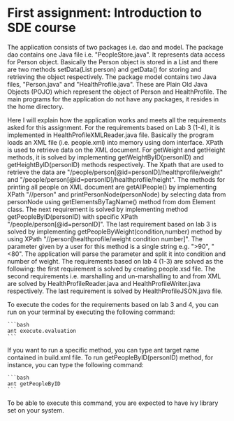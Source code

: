 # First assignment: Introduction to SDE course

The application consists of two packages i.e. dao and model. The package dao contains one Java file i.e. "PeopleStore.java". It represents data access for Person object. Basically the Person object is stored in a List and there are two methods setData(List person) and getData() for storing and retrieving the object respectively. The package model contains two Java files, "Person.java" and "HealthProfile.java". These are Plain Old Java Objects (POJO) which represent the object of Person and HealthProfile. The main programs for the application do not have any packages, it resides in the home directory.

Here I will explain how the application works and meets all the requirements asked for this assignment. For the requirements based on Lab 3 (1-4), it is implemented in HealthProfileXMLReader.java file. Basically the program loads an XML file (i.e. people.xml) into memory using dom interface. XPath is used to retrieve data on the XML document. For getWeight and getHeight methods, it is solved by implementing getWeightByID(personID) and getHeightByID(personID) methods respectively. The Xpath that are used to retrieve the data are "/people/person[@id=personID]/healthprofile/weight" and "/people/person[@id=personID]/healthprofile/height". The methods for printing all people on XML document are getAllPeople() by implementing XPath "//person" and printPersonNode(personNode) by selecting data from personNode using getElementsByTagName() method from dom Element class. The next requirement is solved by implementing method getPeopleByID(personID) with specific XPath "/people/person[@id=personID]". The last requirement based on lab 3 is solved by implementing getPeopleByWeight(condition,number) method by using XPath "//person[healthprofile/weight condition number]". The parameter given by a user for this method is a single string e.g. ">90", "<80". The application will parse the parameter and split it into condition and number of weight. The requirements based on lab 4 (1-3) are solved as the following: the first requirement is solved by creating people.xsd file. The second requirements i.e. marshalling and un-marshalling to and from XML are solved by HealthProfileReader.java and HealthProfileWriter.java respectively. The last requirement is solved by HealthProfileJSON.java file.

To execute the codes for the requirements based on lab 3 and 4, you can run on your terminal by executing the following command: 
	
	```bash
	ant execute.evaluation
	```

If you want to run a specific method, you can type ant target name contained in build.xml file. 
To run getPeopleByID(personID) method, for instance, you can type the following command: 

	```bash
	ant getPeopleByID
	```

To be able to execute this command, you are expected to have ivy library set on your system.

  